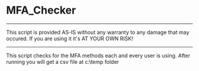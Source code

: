 # MFA_Checker

*********************************************************************************
This script is provided AS-IS without any warranty to any damage that may occured.
If you are using it it's AT YOUR OWN RISK!
*********************************************************************************

This script checks for the MFA methods each and every user is using.
After running you will get a csv file at c:\temp folder
